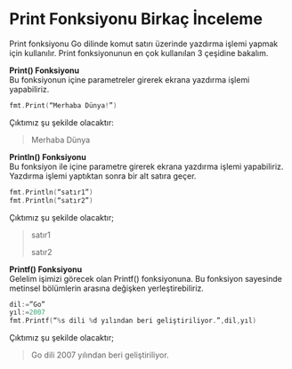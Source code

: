# Print Fonksiyonu Birkaç İnceleme

Print fonksiyonu Go dilinde komut satırı üzerinde yazdırma işlemi yapmak için kullanılır. Print fonksiyonunun en çok kullanılan 3 çeşidine bakalım.

**Print\(\) Fonksiyonu**  
Bu fonksiyonun içine parametreler girerek ekrana yazdırma işlemi yapabiliriz.

```go
fmt.Print(“Merhaba Dünya!”)
```

Çıktımız şu şekilde olacaktır:

> Merhaba Dünya

**Println\(\) Fonksiyonu**  
Bu fonksiyon ile içine parametre girerek ekrana yazdırma işlemi yapabiliriz. Yazdırma işlemi yaptıktan sonra bir alt satıra geçer.

```go
fmt.Println(“satır1”)
fmt.Println(“satır2”)
```

Çıktımız şu şekilde olacaktır;

> satır1 
>
> satır2

**Printf\(\) Fonksiyonu**  
Gelelim işimizi görecek olan Printf\(\) fonksiyonuna. Bu fonksiyon sayesinde metinsel bölümlerin arasına değişken yerleştirebiliriz.

```go
dil:=”Go”
yıl:=2007
fmt.Printf(“%s dili %d yılından beri geliştiriliyor.”,dil,yıl)
```

Çıktımız şu şekilde olacaktır;

> Go dili 2007 yılından beri geliştiriliyor.

